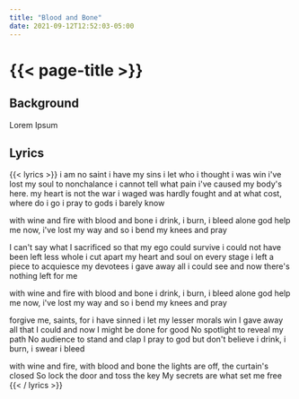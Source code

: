 ```yaml
---
title: "Blood and Bone"
date: 2021-09-12T12:52:03-05:00
---
```

# {{< page-title >}}

## Background
Lorem Ipsum

## Lyrics
{{< lyrics >}}
i am no saint i have my sins
i let who i thought i was win
i've lost my soul to nonchalance
i cannot tell what pain i've caused
my body's here. my heart is not
the war i waged was hardly fought
and at what cost, where do i go
i pray to gods i barely know

with wine and fire
with blood and bone
i drink, i burn, i bleed alone
god help me now,
i've lost my way
and so i bend my knees and pray

I can't say what I sacrificed
so that my ego could survive
i could not have been left less whole
i cut apart my heart and soul
on every stage i left a piece
to acquiesce my devotees
i gave away all i could see
and now there's nothing left for me

with wine and fire
with blood and bone
i drink, i burn, i bleed alone
god help me now,
i've lost my way
and so i bend my knees and pray

forgive me, saints, for i have sinned
i let my lesser morals win
I gave away all that I could
and now I might be done for good
No spotlight to reveal my path
No audience to stand and clap
I pray to god but don't believe
i drink, i burn, i swear i bleed



with wine and fire, with blood and bone
the lights are off, the curtain's closed
So lock the door and toss the key
My secrets are what set me free
{{< / lyrics >}}
